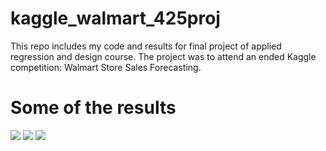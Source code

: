 # kaggle_walmart_425proj
This repo includes my code and results for final project of applied regression and design course.
The project was to attend an ended Kaggle competition: Walmart Store Sales Forecasting.
# Some of the results
![](firstlook.png)
![](result1.png)
![](result4.png)
